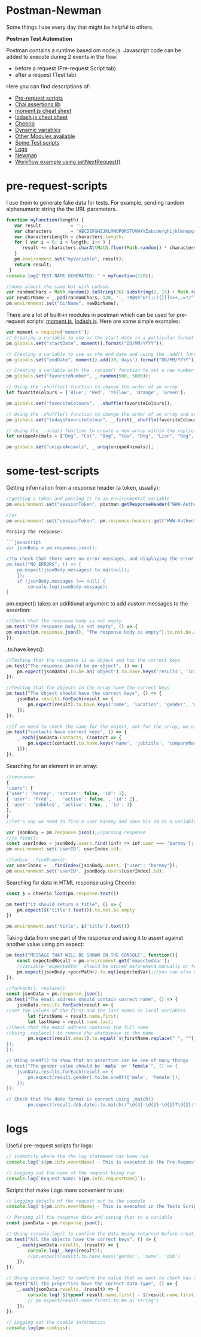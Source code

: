 # Postman-Newman
Some things I use every day that might be helpful to others.

**Postman Test Automation**

Postman contains a runtime based om node.js. 
Javascript code can be added to execute during  2 events in the flow:
* before a request (Pre-request Script tab)
* after a request (Test tab)

Here you can find descriptions of:

* [Pre-request scripts](#pre-request-scripts)
* [Chai assertions lib](https://www.chaijs.com/api/bdd/)
* [moment.js  cheat sheet](#moment.js)
* [lodash.js cheat sheet](https://github.com/Allariya/Postman-Newman/blob/master/Lodash_cheatshit.js)
* [Cheerio](https://github.com/cheeriojs/cheerio/blob/master/Readme.md)
* [Dynamic variables](https://learning.postman.com/docs/postman/variables-and-environments/variables-list/)
* [Other Modules available](https://learning.postman.com/docs/postman/scripts/postman-sandbox-api-reference/)
* [Some Test scripts](#some-test-scripts)
* [Logs](#logs)
* [Newman](https://www.npmjs.com/package/newman)
* [Workflow example using setNextRequest()](https://github.com/Allariya/Postman-Newman/blob/master/workflow_example.postman_collection.json)

# pre-request-scripts

I use them to generate fake data for tests.
For example, sending random alphanumeric string the the URL parameters.

```javascript
function myFunction(length) {
   var result           = '';
   var characters       = 'ABCDEFGHIJKLMNOPQRSTUVWXYZabcdefghijklmnopqrstuvwxyz0123456789-_ ';
   var charactersLength = characters.length;
   for ( var i = 0; i < length; i++ ) {
      result += characters.charAt(Math.floor(Math.random() * charactersLength));
   }
   pm.environment.set("myVariable", result);
   return result;
 }
console.log('TEST NAME GENERATED: ' + myFunction(120));

//does almost the same but with Lodash:
var randomChars = Math.random().toString(36).substring(2, 15) + Math.random().toString(36).substring(2, 15);
var newDirName = _.pad(randomChars, 120, '-_ !#@$%^&*(;:){}[]<>+,.=?/^`|~');
pm.environment.set("dirName", newDirName);
```

There are a lot of built-in modules in postman which can be used for pre-request scripts: [moment.js](#moment.js), [lodash.js]((https://github.com/Allariya/Postman-Newman/blob/master/Lodash_cheatshit.js)). Here are some simple examples:

```javascript
var moment = require('moment');
// Creating a variable to use as the start date in a particular format
pm.globals.set("startDate", moment().format("DD/MM/YYYY"));

// Creating a variable to use as the end date and using the .add() function to set it 30 days in the future
pm.globals.set("endDate", moment().add(30,'days').format("DD/MM/YYYY"));

// Creating a variable with the .random() function to set a new number in the 500 > 5000 range
pm.globals.set("favoriteNumber", _.random(500, 5000));

// Using the .shuffle() function to change the order of an array
let favoriteColours = ['Blue', 'Red', 'Yellow', 'Orange', 'Green'];

pm.globals.set("favoriteColours", _.shuffle(favoriteColours));

// Using the .shuffle() function to change the order of an array and set the variable to the first one using .first()
pm.globals.set("todaysFavoriteColour", _.first(_.shuffle(favoriteColours)));

// Using the _.uniq() function to create a new array within the replicated values
let uniqueAnimals = ["Dog", "Cat", "Dog", "Cow", "Dog", "Lion", "Dog", "Horse"];

pm.globals.set("uniqueAnimals", _.uniq(uniqueAnimals));
````


# some-test-scripts

Getting information from a response header (a token, usually):

```javascript
//getting a token and passing it to an environmental variable
pm.environment.set("sessionToken", postman.getResponseHeader("WWW-Authenticate"))

//or
pm.environment.set("sessionToken", pm.response.headers.get("WWW-Authenticate"));

Parsing the response:

```javascript
var jsonBody = pm.response.json();

//to check that there were no error messages, and displaying the error message if there's any. (pm.expect - underlying this is the ChaiJS expect BDD library).
pm.test("NO ERRORS", () => {
    pm.expect(jsonBody.messages).to.eql(null);
    });
    if (jsonBody.messages !== null) {
        console.log(jsonBody.message);
}
``` 
pm.expect() takes an additional argument to add custom messages to the assertion:

```javascript 
//Check that the response body is not empty 
pm.test("The response body is not empty", () => {
pm.expect(pm.response.json(), "The response body is empty").to.not.be.empty;
});
```  

.to.have.keys():

```javascript 
//Testing that the response is an object and has the correct keys
pm.test("The response should be an object", () => {
    pm.expect(jsonData).to.be.an('object').to.have.keys('results', 'info');
});

//Testing that the objects in the array have the correct keys
pm.test("The object should have the correct keys", () => {
    jsonData.results.forEach(result => {
        pm.expect(result).to.have.keys('name', 'location', 'gender', 'dob', 'phone');
    });
});

//If we need to check the same for the object, not for the array, we use _.each (Lodash)
pm.test("contacts have correct keys", () => {
    _.each(jsonData.Contacts, (contact => {
        pm.expect(contact).to.have.keys('name', 'jobtitle', 'companyName');
    }));
});
```

Searching for an element in an array:

```javascript
//response:
{
"users": [
{'user': 'barney', 'active': false, 'id': 1},
{ 'user': 'fred',    'active': false, , 'id': 2},
{ 'user': 'pebbles', 'active': true, , 'id': 3}
],
}
//let's say we need to find a user barney and save his id to a variable.

var jsonBody = pm.response.json();//parsing response
//js find():
const userIndex = jsonBody.users.find((inf) => inf.user === 'barney'); // searching for the element's index
pm.environment.set('userID', userIndex.id);

//lodash _.findIndex():
var userIndex = _.findIndex(jsonBody.users, {"user": "barney"});
pm.environment.set('userID', jsonBody.users[userIndex].id);

```
Searching for data in HTML response using Cheerio:

```javascript
const $ = cheerio.load(pm.response.text())

pm.test("it should return a title", () => { 
    pm.expect($('title').text()).to.not.be.empty 
})

pm.environment.set('title', $('title').text())
```

Taking data from one part of the response and using it to assert against another value using pm.expect:

```javascript
pm.test("MESSAGE THAT WILL BE SHOWN IN THE CONSOLE", function(){
    const expectedResult = pm.environment.get('expectedVar'); 
    //Variable 'expectedVar' should be stored beforehand manually or from one other request.
    pm.expect(jsonBody.<yourPath>).to.eql(expectedVar);//you can also use .to.not.eql(), .to.include(), .to.not.include() and many others that Postman provides.
});

//forEach(), replace()
const jsonData = pm.response.json();
pm.test("The email address should contain correct name", () => {
    jsonData.results.forEach(result => {
//set the values of the first and the last names as local variables 
        let firstName = result.name.first;
        let lastName = result.name.last;
//Check that the email address contains the full name
//Using .replace() to remove the whitespace in the name
        pm.expect(result.email).to.equal(`${firstName.replace(" ", "")}.${lastName.replace(" ", "")}@domain.com);
});
});

// Using oneOf() to show that an assertion can be one of many things
pm.test("The gender value should be `male` or `female`", () => {
    jsonData.results.forEach(result => {
        pm.expect(result.gender).to.be.oneOf(['male', 'female']);
    });
});

// Check that the date format is correct using .match()
        pm.expect(result.dob.date).to.match(/^\d{4}-\d{2}-\d{2}T\d{2}:\d{2}:\d{2}Z$/);
```
# logs

Useful pre-request scripts for logs:

```javascript
// Indentify where the the log statement has been run
console.log(`${pm.info.eventName} - This is executed in the Pre-Request Script before the request is sent`);

// Logging out the name of the request being run
console.log(`Request Name: ${pm.info.requestName}`);
```

Scripts that make Logs more convenient to use:

```javascript
// Logging details of the request out to the console
console.log(`${pm.info.eventName} - This is executed in the Tests Script after the request is sent`);

// Parsing all the response data and saving that to a variable 
const jsonData = pm.response.json();

// Using console.log() to confirm the data being returned before creating your assertions 
pm.test("All the objects have the correct keys", () => {
    _.each(jsonData.results, (result) => {
        console.log(_.keys(result));
        //pm.expect(result).to.have.keys('gender', 'name', 'dob')
    });
});

// Using console.log() to confirm the value that we want to check has the correct datatype
pm.test("All the properties have the correct data type", () => {
    _.each(jsonData.results, (result) => {
        console.log(`${typeof result.name.first} - ${result.name.first}`);
        // pm.expect(result.name.first).to.be.a('string')
    });
});

// Logging out the cookie information
console.log(pm.cookies);
```
